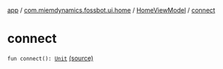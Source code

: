 [app](../../index.md) / [com.miemdynamics.fossbot.ui.home](../index.md) / [HomeViewModel](index.md) / [connect](./connect.md)

# connect

`fun connect(): `[`Unit`](https://kotlinlang.org/api/latest/jvm/stdlib/kotlin/-unit/index.html) [(source)](https://github.com/binyot/fossbot/tree/master/app/src/main/java/com/miemdynamics/fossbot/ui/home/HomeViewModel.kt#L22)